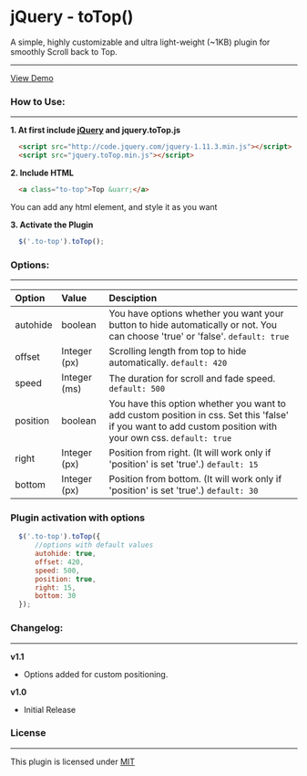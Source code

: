 jQuery - toTop()
=======
A simple, highly customizable and ultra light-weight (~1KB) plugin for smoothly Scroll back to Top.

------
[View Demo](http://mmkjony.github.io/jQuery.toTop/)

### How to Use:
------
**1. At first include [jQuery](http://jquery.com/download/) and jquery.toTop.js**
````html
  <script src="http://code.jquery.com/jquery-1.11.3.min.js"></script>
  <script src="jquery.toTop.min.js"></script>
````

**2. Include HTML**
````html
  <a class="to-top">Top &uarr;</a>
````
You can add any html element, and style it as you want

**3. Activate the Plugin**
````javascript
  $('.to-top').toTop();
````

### Options:
------

| Option        | Value           | Desciption  |
| :------------- |:-------------| :-----|
| autohide | boolean | You have options whether you want your button to hide automatically or not. You can choose 'true' or 'false'. `default: true` |
| offset | Integer (px) | Scrolling length from top to hide automatically. `default: 420` |
| speed | Integer (ms) | The duration for scroll and fade speed. `default: 500` |
| position | boolean | You have this option whether you want to add custom position in css. Set this 'false' if you want to add custom position with your own css. `default: true` |
| right | Integer (px) | Position from right. (It will work only if 'position' is set 'true'.) `default: 15` |
| bottom | Integer (px) | Position from bottom. (It will work only if 'position' is set 'true'.) `default: 30` |


### Plugin activation with options

````javascript
  $('.to-top').toTop({
      //options with default values
      autohide: true,
      offset: 420,
      speed: 500,
      position: true,
      right: 15,
      bottom: 30
  });
````


### Changelog:
------
**v1.1**
* Options added for custom positioning.

**v1.0**
* Initial Release


### License
------
This plugin is licensed under [MIT](LICENSE)
